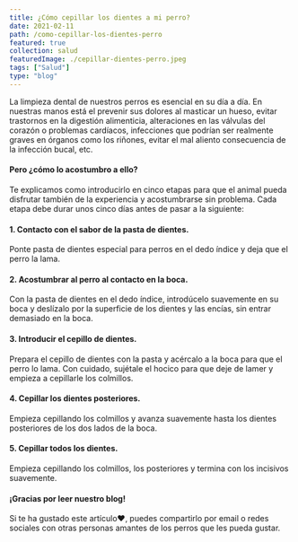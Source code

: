 ```yaml
---
title: ¿Cómo cepillar los dientes a mi perro?
date: 2021-02-11
path: /como-cepillar-los-dientes-perro
featured: true
collection: salud
featuredImage: ./cepillar-dientes-perro.jpeg
tags: ["Salud"]
type: "blog"
---
```


La limpieza dental de nuestros perros es esencial en su día a día. En nuestras manos está el prevenir sus dolores al masticar un hueso, evitar trastornos en la digestión alimenticia, alteraciones en las válvulas del corazón o problemas cardíacos, infecciones que podrían ser realmente graves en órganos como los riñones, evitar el mal aliento consecuencia de la infección bucal, etc.

#### Pero ¿cómo lo acostumbro a ello?

Te explicamos como introducirlo en cinco etapas para que el animal pueda disfrutar también de la experiencia y acostumbrarse sin problema. Cada etapa debe durar unos cinco días antes de pasar a la siguiente:

#### 1. Contacto con el sabor de la pasta de dientes.

Ponte pasta de dientes especial para perros en el dedo índice y deja que el perro la lama.

#### 2. Acostumbrar al perro al contacto en la boca.

Con la pasta de dientes en el dedo índice, introdúcelo suavemente en su boca y deslízalo por la superficie de los dientes y las encías, sin entrar demasiado en la boca.
 
#### 3. Introducir el cepillo de dientes.

Prepara el cepillo de dientes con la pasta y acércalo a la boca para que el perro lo lama. Con cuidado, sujétale el hocico para que deje de lamer y empieza a cepillarle los colmillos.

#### 4. Cepillar los dientes posteriores.

Empieza cepillando los colmillos y avanza suavemente hasta los dientes posteriores de los dos lados de la boca.

#### 5. Cepillar todos los dientes.

Empieza cepillando los colmillos, los posteriores y termina con los incisivos suavemente.

#### ¡Gracias por leer nuestro blog!

Si te ha gustado este artículo❤, puedes compartirlo por email o redes sociales con otras personas amantes de los perros que les pueda gustar.


